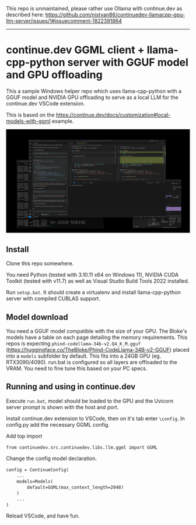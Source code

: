 This repo is unmaintained, please rather use Ollama with continue.dev as described here: https://github.com/nistvan86/continuedev-llamacpp-gpu-llm-server/issues/1#issuecomment-1822391864

---

# continue.dev GGML client + llama-cpp-python server with GGUF model and GPU offloading
This a sample Windows helper repo which uses llama-cpp-python with a GGUF model and NVIDIA GPU offloading to serve as a local LLM for the continue.dev VSCode extension.

This is based on the https://continue.dev/docs/customization#local-models-with-ggml example.

![Alt text](screenshot.png?raw=true "Running")

## Install
Clone this repo somewhere.

You need Python (tested with 3.10.11 x64 on Windows 11), NVIDIA CUDA Toolkit (tested with v11.7) as well as Visual Studio Build Tools 2022 installed.

Run `setup.bat`. It should create a virtualenv and install llama-cpp-python server with compiled CUBLAS support.

## Model download
You need a GGUF model compatible with the size of your GPU. The Bloke's models have a table on each page detailing the memory requirements.
This repos is expecting `phind-codellama-34b-v2.Q4_K_M.gguf` (https://huggingface.co/TheBloke/Phind-CodeLlama-34B-v2-GGUF) placed into a `models` subfolder by default. This fits into a 24GB GPU (eg. RTX3090/4090). run.bat is configured so all layers are offloaded to the VRAM.
You need to fine tune this based on your PC specs.

## Running and using in continue.dev
Execute `run.bat`, model should be loaded to the GPU and the Uvicorn server prompt is shown with the host and port.

Install continue.dev extension to VSCode, then on it's tab enter `\config`.
In config.py add the necessary GGML config.

Add top import

	from continuedev.src.continuedev.libs.llm.ggml import GGML
	
Change the config model declaration.

	config = ContinueConfig(
		...
		models=Models(
			default=GGML(max_context_length=2048)
		)
		...
	)
	
Reload VSCode, and have fun.
